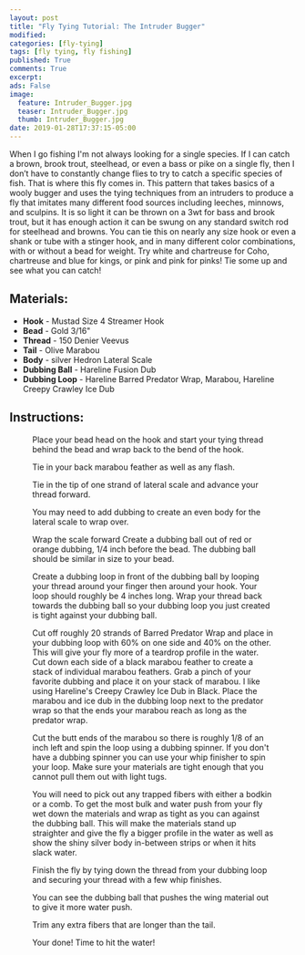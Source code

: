 ```yaml
---
layout: post
title: "Fly Tying Tutorial: The Intruder Bugger"
modified:
categories: [fly-tying]
tags: [fly tying, fly fishing]
published: True
comments: True
excerpt:
ads: False
image:
  feature: Intruder_Bugger.jpg
  teaser: Intruder_Bugger.jpg
  thumb: Intruder_Bugger.jpg
date: 2019-01-28T17:37:15-05:00
---
```


When I go fishing I'm not always looking for a single species. If I can catch a brown, brook trout, steelhead, or even a bass or pike on a single fly, then I don’t have to constantly change flies to try to catch a specific species of fish. That is where this fly comes in. This pattern that takes basics of a wooly bugger and uses the tying techniques from an intruders to produce a fly that imitates many different food sources including leeches, minnows, and sculpins. It is so light it can be thrown on a 3wt for bass and brook trout, but it has enough action it can be swung on any standard switch rod for steelhead and browns. You can tie this on nearly any size hook or even a shank or tube with a stinger hook, and in many different color combinations, with or without a bead for weight. Try white and chartreuse for Coho, chartreuse and blue for kings, or pink and pink for pinks! Tie some up and see what you can catch!

<!-- ## Instructions:
Place your bead head on the hook and start your tying thread behind the bead and wrap back to the bend of the hook. Tie in your back marabou feather as well as any flash. Tie in the tip of one strand of lateral scale and advance your thread forward. You may need to add dubbing to create an even body for the lateral scale to wrap over. Wrap the scale forward Create a dubbing ball out of red or orange dubbing, 1/4 inch before the bead. The dubbing ball should be similar in size to your bead. Create a dubbing loop in front of the dubbing ball by looping your thread around your finger then around your hook. Your loop should roughly be 4 inches long. Wrap your thread back towards the dubbing ball so your dubbing loop you just created is tight against your dubbing ball. Cut off roughly 20 strands of Barred Predator Wrap and place in your dubbing loop with 60% on one side and 40% on the other. This will give your fly more of a teardrop profile in the water. Cut down each side of a black marabou feather to create a stack of individual marabou feathers. Grab a pinch of your favorite dubbing and place it on your stack of marabou. I like using Hareline's Creepy Crawley Ice Dub in Black. Place the marabou and ice dub in the dubbing loop next to the predator wrap so that the ends your marabou reach as long as the predator wrap. Cut the butt ends of the marabou so there is roughly 1/8 of an inch left and spin the loop using a dubbing spinner. If you don't have a dubbing spinner you can use your whip finisher to spin your loop. Make sure your materials are tight enough that you cannot pull them out with light tugs. You will need to pick out any trapped fibers with either a bodkin or a comb. To get the most bulk and water push from your fly wet down the materials and wrap as tight as you can against the dubbing ball. This will make the materials stand up straighter and give the fly a bigger profile in the water as well as show the shiny silver body in-between strips or when it hits slack water. Finish the fly by tying down the thread from your dubbing loop and securing your thread with a few whip finishes. I like to make a few extra turns with red thread to create another hot spot just behind the bead. -->

## Materials:
-   **Hook** - Mustad Size 4 Streamer Hook
-   **Bead** - Gold 3/16"
-   **Thread** - 150 Denier Veevus
-   **Tail** - Olive Marabou
-   **Body** - silver Hedron Lateral Scale
-   **Dubbing Ball** - Hareline Fusion Dub
-   **Dubbing Loop** - Hareline Barred Predator Wrap, Marabou, Hareline Creepy Crawley Ice Dub

## Instructions:

<figure>
    <img src="/images/Intruder_Bugger_1.jpg" alt="">
    <figcaption>Place your bead head on the hook and start your tying thread behind the bead and wrap back to the bend of the hook.</figcaption>
</figure>
<figure>
    <img src="/images/Intruder_Bugger_2.jpg" alt="">
    <figcaption>Tie in your back marabou feather as well as any flash.</figcaption>
</figure>
<figure>
    <img src="/images/Intruder_Bugger_3.jpg" alt="">
    <figcaption>Tie in the tip of one strand of lateral scale and advance your thread forward.</figcaption>
</figure>
<figure>
    <img src="/images/Intruder_Bugger_4.jpg" alt="">
    <figcaption>You may need to add dubbing to create an even body for the lateral scale to wrap over.</figcaption>
</figure>
<figure>
    <img src="/images/Intruder_Bugger_5.jpg" alt="">
    <figcaption>Wrap the scale forward Create a dubbing ball out of red or orange dubbing, 1/4 inch before the bead. The dubbing ball should be similar in size to your bead.</figcaption>
</figure>
<figure>
    <img src="/images/Intruder_Bugger_6.jpg" alt="">
    <figcaption>Create a dubbing loop in front of the dubbing ball by looping your thread around your finger then around your hook. Your loop should roughly be 4 inches long. Wrap your thread back towards the dubbing ball so your dubbing loop you just created is tight against your dubbing ball.</figcaption>
</figure>
<figure>
    <img src="/images/Intruder_Bugger_7.jpg" alt="">
    <figcaption>Cut off roughly 20 strands of Barred Predator Wrap and place in your dubbing loop with 60% on one side and 40% on the other. This will give your fly more of a teardrop profile in the water. Cut down each side of a black marabou feather to create a stack of individual marabou feathers. Grab a pinch of your favorite dubbing and place it on your stack of marabou. I like using Hareline's Creepy Crawley Ice Dub in Black. Place the marabou and ice dub in the dubbing loop next to the predator wrap so that the ends your marabou reach as long as the predator wrap.</figcaption>
</figure>
<figure>
    <img src="/images/Intruder_Bugger_8.jpg" alt="">
    <figcaption>Cut the butt ends of the marabou so there is roughly 1/8 of an inch left and spin the loop using a dubbing spinner. If you don't have a dubbing spinner you can use your whip finisher to spin your loop. Make sure your materials are tight enough that you cannot pull them out with light tugs.</figcaption>
</figure>
<figure>
    <img src="/images/Intruder_Bugger_9.jpg" alt="">
    <figcaption>You will need to pick out any trapped fibers with either a bodkin or a comb. To get the most bulk and water push from your fly wet down the materials and wrap as tight as you can against the dubbing ball. This will make the materials stand up straighter and give the fly a bigger profile in the water as well as show the shiny silver body in-between strips or when it hits slack water.</figcaption>
</figure>
<figure>
    <img src="/images/Intruder_Bugger_10.jpg" alt="">
    <figcaption>Finish the fly by tying down the thread from your dubbing loop and securing your thread with a few whip finishes.</figcaption>
</figure>
<figure>
    <img src="/images/Intruder_Bugger_11.jpg" alt="">
    <figcaption>You can see the dubbing ball that pushes the wing material out to give it more water push.</figcaption>
</figure>
<figure>
    <img src="/images/Intruder_Bugger_12.jpg" alt="">
    <figcaption>Trim any extra fibers that are longer than the tail.</figcaption>
</figure>
<figure>
    <img src="/images/Intruder_Bugger.jpg" alt="">
    <figcaption>Your done! Time to hit the water!</figcaption>
</figure>
